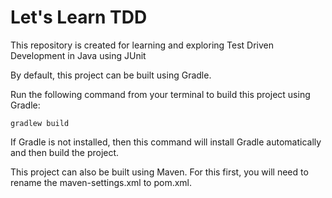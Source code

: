# Let's Learn TDD
This repository is created for learning and exploring Test Driven Development in Java using JUnit

By default, this project can be built using Gradle. 

Run the following command from your terminal to build this project using Gradle:

`gradlew build`

If Gradle is not installed, then this command will install Gradle automatically and then build the project.

This project can also be built using Maven. For this first, you will need to rename the maven-settings.xml to pom.xml. 
